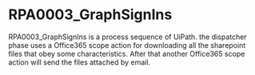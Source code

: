 # RPA0003_GraphSignIns
RPA0003_GraphSignIns is a process sequence of UiPath. the dispatcher phase uses a Office365 scope action for downloading all the sharepoint files that obey some characteristics. After that another Office365 scope action will send the files attached by email.
